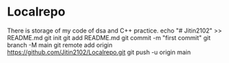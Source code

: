 # Localrepo
There is storage of my code of dsa and C++ practice.
echo "# Jitin2102" >> README.md
git init
git add README.md
git commit -m "first commit"
git branch -M main
git remote add origin https://github.com/Jitin2102/Localrepo.git
git push -u origin main
